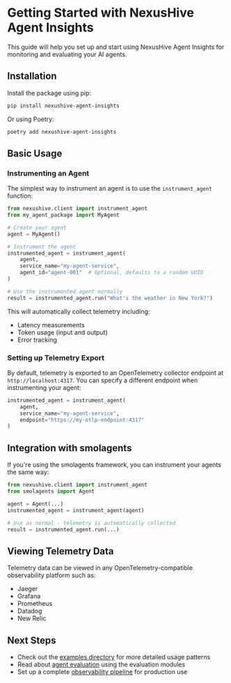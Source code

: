 # Getting Started with NexusHive Agent Insights

This guide will help you set up and start using NexusHive Agent Insights for monitoring and evaluating your AI agents.

## Installation

Install the package using pip:

```bash
pip install nexushive-agent-insights
```

Or using Poetry:

```bash
poetry add nexushive-agent-insights
```

## Basic Usage

### Instrumenting an Agent

The simplest way to instrument an agent is to use the `instrument_agent` function:

```python
from nexushive.client import instrument_agent
from my_agent_package import MyAgent

# Create your agent
agent = MyAgent()

# Instrument the agent
instrumented_agent = instrument_agent(
    agent, 
    service_name="my-agent-service",
    agent_id="agent-001"  # Optional, defaults to a random UUID
)

# Use the instrumented agent normally
result = instrumented_agent.run("What's the weather in New York?")
```

This will automatically collect telemetry including:
- Latency measurements
- Token usage (input and output)
- Error tracking

### Setting up Telemetry Export

By default, telemetry is exported to an OpenTelemetry collector endpoint at `http://localhost:4317`. 
You can specify a different endpoint when instrumenting your agent:

```python
instrumented_agent = instrument_agent(
    agent, 
    service_name="my-agent-service",
    endpoint="https://my-otlp-endpoint:4317"
)
```

## Integration with smolagents

If you're using the smolagents framework, you can instrument your agents the same way:

```python
from nexushive.client import instrument_agent
from smolagents import Agent

agent = Agent(...)
instrumented_agent = instrument_agent(agent)

# Use as normal - telemetry is automatically collected
result = instrumented_agent.run(...)
```

## Viewing Telemetry Data

Telemetry data can be viewed in any OpenTelemetry-compatible observability platform such as:
- Jaeger
- Grafana
- Prometheus
- Datadog
- New Relic

## Next Steps

- Check out the [examples directory](../src/examples/) for more detailed usage patterns
- Read about [agent evaluation](./evaluation.md) using the evaluation modules
- Set up a complete [observability pipeline](./observability-pipeline.md) for production use